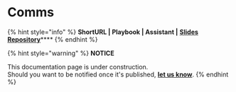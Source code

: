 # Comms

{% hint style="info" %}
**ShortURL | Playbook | Assistant |** [**Slides Repository**](https://tiof.click/BiTSlidesRepo)****
{% endhint %}



{% hint style="warning" %}
**NOTICE**

This documentation page is under construction.\
Should you want to be notified once it's published, [**let us know**](https://tiof.click/TIOFTarianUpdatesService).
{% endhint %}

